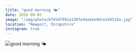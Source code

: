 ```yaml
---
title: "good morning 🌤"
date: 2016-08-02
image: "/img/photo/bf45d7991a130fe44a4ee9dce244515e.jpg"
location: "Newport, Shropshire"
instagram: true
---
```


![good morning 🌤](/img/photo/bf45d7991a130fe44a4ee9dce244515e.jpg)
